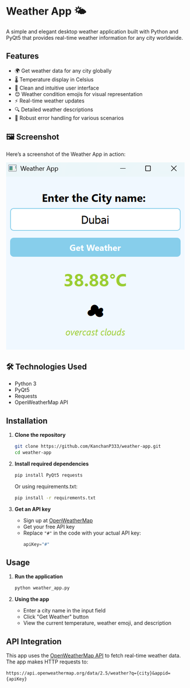 # Weather App 🌤️

A simple and elegant desktop weather application built with Python and PyQt5 that provides real-time weather information for any city worldwide.

## Features

- 🌍 Get weather data for any city globally
- 🌡️ Temperature display in Celsius
- 🎨 Clean and intuitive user interface
- 😊 Weather condition emojis for visual representation
- ⚡ Real-time weather updates
- 🔍 Detailed weather descriptions
- 💪 Robust error handling for various scenarios

## 🖼️ Screenshot

Here’s a screenshot of the Weather App in action:

![Weather App Screenshot](assets/weatherAppScreenshot.png)

## 🛠️ Technologies Used

- Python 3
- PyQt5
- Requests
- OpenWeatherMap API


## Installation

1. **Clone the repository**
   ```bash
   git clone https://github.com/KanchanP333/weather-app.git
   cd weather-app
   ```

2. **Install required dependencies**
   ```bash
   pip install PyQt5 requests
   ```

   Or using requirements.txt:
   ```bash
   pip install -r requirements.txt
   ```

3. **Get an API key**
   - Sign up at [OpenWeatherMap](https://openweathermap.org/api)
   - Get your free API key
   - Replace `"#"` in the code with your actual API key:
     ```python
     apiKey="#"
     ```

## Usage

1. **Run the application**
   ```bash
   python weather_app.py
   ```

2. **Using the app**
   - Enter a city name in the input field
   - Click "Get Weather" button
   - View the current temperature, weather emoji, and description

## API Integration

This app uses the [OpenWeatherMap API](https://openweathermap.org/api) to fetch real-time weather data. The app makes HTTP requests to:
```
https://api.openweathermap.org/data/2.5/weather?q={city}&appid={apiKey}
```


